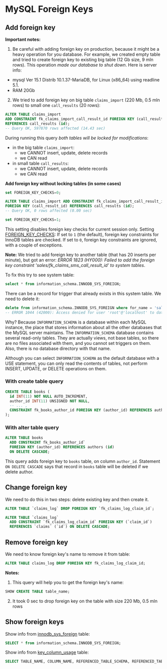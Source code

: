 # MySQL Foreign Keys

## Add foreign key

**Important notes:** 

1. Be careful with adding foreign key on production, because it might be a heavy operation for you database. 
For example, we created empty table and tried to create foreign key to existing big table (12 Gb size, 9 mln rows). 
This operation *made our database to shut down*. Here is server info:

- mysql Ver 15.1 Distrib 10.1.37-MariaDB, for Linux (x86_64) using readline 5.1.
- RAM 20Gb

2. We tried to add foreign key on big table `claims_import` (220 Mb, 0.5 mln rows) to small one `call_results` (20 rows):

```sql
ALTER TABLE claims_import 
ADD CONSTRAINT fk_claims_import_call_result_id FOREIGN KEY (call_result_id) 
REFERENCES call_results (id);
-- Query OK, 597870 rows affected (14.43 sec)
```

During running this query *both tables will be locked for modifications*:

- in the big table `claims_import`:
  - we CANNOT insert, update, delete records 
  - we CAN read
- in small table `call_results`:
  - we CANNOT insert, update, delete records 
  - we CAN read

**Add foreign key without locking tables (in some cases)**

```sql
set FOREIGN_KEY_CHECKS=0;

ALTER TABLE claims_import ADD CONSTRAINT fk_claims_import_call_result_id 
FOREIGN KEY (call_result_id) REFERENCES call_results (id);
-- Query OK, 0 rows affected (0.00 sec)

set FOREIGN_KEY_CHECKS=1;
```

This setting disables foreign key checks for current session only.
Setting [FOREIGN_KEY_CHECKS](https://dev.mysql.com/doc/refman/8.0/en/server-system-variables.html#sysvar_foreign_key_checks): If set to `1` (the default), foreign key constraints for InnoDB tables are checked. If set to `0`, foreign key constraints are ignored, with a couple of exceptions.

**Note:** We tried to add foreign key to another table (that has 20 inserts per minute), but got an error:
*ERROR 1823 (HY000): Failed to add the foreign key constraint 'sales/fk_claims_sms_call_result_id' to system tables*.

To fix this try to see system table:

```sql
select * from information_schema.INNODB_SYS_FOREIGN;
```

There can be a record for trigger that already exists in this system table. We need to delete it:

```sql
delete from information_schema.INNODB_SYS_FOREIGN where for_name = 'sales/#sql-10d1_3dcfb';
-- ERROR 1044 (42000): Access denied for user 'root'@'localhost' to database 'information_schema'
```

Why? Because `INFORMATION_SCHEMA` is a database within each MySQL instance, the place that stores information about all the other databases that the MySQL server maintains. The `INFORMATION_SCHEMA` database contains several read-only tables. They are actually views, not base tables, so there are no files associated with them, and you cannot set triggers on them. Also, there is no database directory with that name.

Although you can select `INFORMATION_SCHEMA` as the default database with a USE statement, you can only read the contents of tables, not perform INSERT, UPDATE, or DELETE operations on them.

### With create table query

```sql
CREATE TABLE books (
  id INT(11) NOT NULL AUTO_INCREMENT,
  author_id INT(11) UNSIGNED NOT NULL,
  -- ... ,
  CONSTRAINT fk_books_author_id FOREIGN KEY (author_id) REFERENCES authors (id) ON DELETE CASCADE
);
```

### With alter table query

```sql
ALTER TABLE books
  ADD CONSTRAINT fk_books_author_id` 
  FOREIGN KEY (author_id) REFERENCES authors (id) 
  ON DELETE CASCADE;
```

This query adds foreign key to `books` table, on column `author_id`.
Statement `ON DELETE CASCADE` says that record in `books` table will be deleted if we delete author.

## Change foreign key

We need to do this in two steps: delete existing key and then create it.

```sql
ALTER TABLE `claims_log` DROP FOREIGN KEY `fk_claims_log_claim_id`;

ALTER TABLE `claims_log`
  ADD CONSTRAINT `fk_claims_log_claim_id` FOREIGN KEY (`claim_id`) 
  REFERENCES `claims` (`id`) ON DELETE CASCADE;
```

## Remove foreign key

We need to know foreign key's name to remove it from table:

```sql
ALTER TABLE claims_log DROP FOREIGN KEY fk_claims_log_claim_id;
```

**Notes:** 

1. This query will help you to get the foreign key's name:
```sql
SHOW CREATE TABLE table_name;
```
2. It took 0 sec to drop foreign key on the table with size 220 Mb, 0.5 mln rows

## Show foreign keys

Show info from [innodb_sys_foreign](https://dev.mysql.com/doc/refman/5.7/en/innodb-sys-foreign-table.html) table:

```sql
SELECT * from information_schema.INNODB_SYS_FOREIGN;
```

Show info from [key_column_usage](https://dev.mysql.com/doc/refman/8.0/en/key-column-usage-table.html) table:

```sql
SELECT TABLE_NAME, COLUMN_NAME, REFERENCED_TABLE_SCHEMA, REFERENCED_TABLE_NAME, REFERENCED_COLUMN_NAME from information_schema.KEY_COLUMN_USAGE;
```
